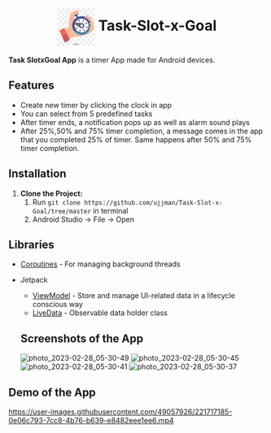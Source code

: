 <h1 align='center'> <img src='media/appicon.jpg' width='75' align='center'>  Task-Slot-x-Goal</h1>

**Task SlotxGoal App** is a timer App made for Android devices.
## Features
- Create new timer by clicking the clock in app
- You can select from 5 predefined tasks
- After timer ends, a notification pops up as well as alarm sound plays
- After 25%,50% and 75% timer completion, a message comes in the app that you completed 25% of timer. Same happens after 50% and 75% timer completion.

## Installation

1. **Clone the Project:**
    1. Run ` git clone https://github.com/ujjman/Task-Slot-x-Goal/tree/master ` in terminal
    1. Android Studio -> File -> Open
    
## Libraries

- [Coroutines](https://kotlinlang.org/docs/coroutines-overview.html) - For managing background threads
- Jetpack
    - [ViewModel](https://developer.android.com/topic/libraries/architecture/viewmodel) - Store and manage UI-related data in a lifecycle conscious way
    - [LiveData](https://developer.android.com/topic/libraries/architecture/livedata) - Observable data holder class
    
    ## Screenshots of the App
    
    ![photo_2023-02-28_05-30-49](https://user-images.githubusercontent.com/49057926/221717435-d4166f8b-086e-4c78-8528-114a44c31797.jpg)
![photo_2023-02-28_05-30-45](https://user-images.githubusercontent.com/49057926/221717444-24e9c68e-0ee8-472b-aecb-b6af86c62745.jpg)
![photo_2023-02-28_05-30-41](https://user-images.githubusercontent.com/49057926/221717448-6d1469c3-b919-43f2-836e-9cc8766acacb.jpg)
![photo_2023-02-28_05-30-37](https://user-images.githubusercontent.com/49057926/221717452-8e87af87-a437-433e-918b-e2815f651ec6.jpg)

    
    
## Demo of the App
    
https://user-images.githubusercontent.com/49057926/221717185-0e06c793-7cc8-4b76-b639-e8482eee1ee6.mp4

